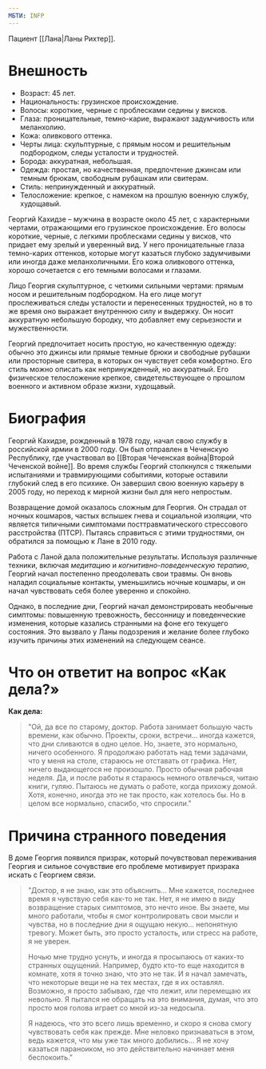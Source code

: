 ```yaml
---
МБТИ: INFP
---
```

Пациент [[Лана|Ланы Рихтер]].

# Внешность

- Возраст: 45 лет.
- Национальность: грузинское происхождение.
- Волосы: короткие, черные с проблесками седины у висков.
- Глаза: проницательные, темно-карие, выражают задумчивость или меланхолию.
- Кожа: оливкового оттенка.
- Черты лица: скульптурные, с прямым носом и решительным подбородком, следы усталости и трудностей.
- Борода: аккуратная, небольшая.
- Одежда: простая, но качественная, предпочтение джинсам или темным брюкам, свободным рубашкам или свитерам.
- Стиль: непринужденный и аккуратный.
- Телосложение: крепкое, с намеком на прошлую военную службу, худощавый.

Георгий Кахидзе – мужчина в возрасте около 45 лет, с характерными чертами, отражающими его грузинское происхождение. Его волосы короткие, черные, с легкими проблесками седины у висков, что придает ему зрелый и уверенный вид. У него проницательные глаза темно-карих оттенков, которые могут казаться глубоко задумчивыми или иногда даже меланхоличными. Его кожа оливкового оттенка, хорошо сочетается с его темными волосами и глазами.

Лицо Георгия скульптурное, с четкими сильными чертами: прямым носом и решительным подбородком. На его лице могут прослеживаться следы усталости и перенесенных трудностей, но в то же время оно выражает внутреннюю силу и выдержку. Он носит аккуратную небольшую бородку, что добавляет ему серьезности и мужественности.

Георгий предпочитает носить простую, но качественную одежду: обычно это джинсы или прямые темные брюки и свободные рубашки или просторные свитера, в которых он чувствует себя комфортно. Его стиль можно описать как непринужденный, но аккуратный. Его физическое телосложение крепкое, свидетельствующее о прошлом военного и активном образе жизни, худощавый.

# Биография

Георгий Кахидзе, рожденный в 1978 году, начал свою службу в российской армии в 2000 году. Он был отправлен в Чеченскую Республику, где участвовал во [[Вторая Чеченская война|Второй Чеченской войне]]. Во время службы Георгий столкнулся с тяжелыми испытаниями и травмирующими событиями, которые оставили глубокий след в его психике. Он завершил свою военную карьеру в 2005 году, но переход к мирной жизни был для него непростым.

Возвращение домой оказалось сложным для Георгия. Он страдал от ночных кошмаров, частых вспышек гнева и социальной изоляции, что является типичными симптомами посттравматического стрессового расстройства (ПТСР). Пытаясь справиться с этими трудностями, он обратился за помощью к Лане в 2010 году.

Работа с Ланой дала положительные результаты. Используя различные техники, включая *медитацию* и *когнитивно-поведенческую терапию*, Георгий начал постепенно преодолевать свои травмы. Он вновь наладил социальные контакты, уменьшились ночные кошмары, и он начал чувствовать себя более уверенно и спокойно.

Однако, в последние дни, Георгий начал демонстрировать необычные симптомы: повышенную тревожность, бессонницу и поведенческие изменения, которые казались странными на фоне его текущего состояния. Это вызвало у Ланы подозрения и желание более глубоко изучить причины этих изменений на следующем сеансе.

# Что он ответит на вопрос «Как дела?»

**Как дела:**

> "Ой, да все по старому, доктор. Работа занимает большую часть времени, как обычно. Проекты, сроки, встречи... иногда кажется, что дни сливаются в одно целое. Но, знаете, это нормально, ничего особенного. Я продолжаю работать над теми задачами, что у меня на столе, стараюсь не отставать от графика. Нет, ничего выдающегося не произошло. Просто обычная рабочая неделя.
> Да, и после работы я стараюсь немного отвлечься, читаю книги, гуляю. Пытаюсь не думать о работе, когда прихожу домой. Хотя, конечно, иногда это не так просто, как хотелось бы. Но в целом все нормально, спасибо, что спросили."

# Причина странного поведения

В доме Георгия появился призрак, который почувствовал переживания Георгия и сильное сочувствие его проблеме мотивирует призрака искать с Георгием связи.

> "Доктор, я не знаю, как это объяснить... Мне кажется, последнее время я чувствую себя как-то не так. Нет, я не имею в виду возвращение старых симптомов, это нечто иное. Вы знаете, мы много работали, чтобы я смог контролировать свои мысли и чувства, но в последние дни я ощущаю некую... непонятную тревогу. Может быть, это просто усталость, или стресс на работе, я не уверен.
> 
> Ночью мне трудно уснуть, и иногда я просыпаюсь от каких-то странных ощущений. Например, будто кто-то еще находится в комнате, хотя я точно знаю, что это не так. И я начал замечать, что некоторые вещи не на тех местах, где я их оставлял. Возможно, я просто забываю, где что лежит, или перемещаю их невольно. Я пытался не обращать на это внимания, думая, что это просто моя голова играет со мной из-за недосыпа.
> 
> Я надеюсь, что это всего лишь временно, и скоро я снова смогу чувствовать себя как прежде. Мне неловко признаваться в этом, ведь кажется, что мы уже так много добились... Я не хочу казаться параноиком, но это действительно начинает меня беспокоить."